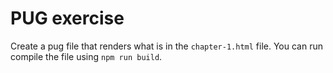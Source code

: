 # PUG exercise

Create a pug file that renders what is in the `chapter-1.html` file. You can run compile the file using `npm run build`.

